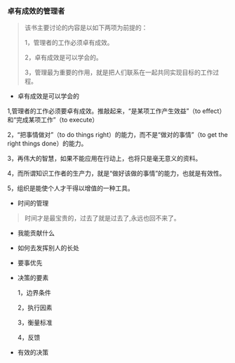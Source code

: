 ### 卓有成效的管理者

> 该书主要讨论的内容是以如下两项为前提的：
>
> 1，管理者的工作必须卓有成效。
>
> 2，卓有成效是可以学会的。	
>
> 3，管理最为重要的作用，就是把人们联系在一起共同实现目标的工作过程。

- 卓有成效是可以学会的


1,管理者的工作必须要卓有成效。推敲起来，“是某项工作产生效益”（to  effect）和“完成某项工作”（to execute）

2，“把事情做对”（to do things right）的能力，而不是“做对的事情”（to get the right things done）的能力。

3，再伟大的智慧，如果不能应用在行动上，也将只是毫无意义的资料。

4，而所谓知识工作者的生产力，就是“做好该做的事情”的能力，也就是有效性。

5，组织是能使个人才干得以增值的一种工具。



- 时间的管理

>  时间才是最宝贵的，过去了就是过去了,永远也回不来了。

- 我能贡献什么

- 如何去发挥别人的长处

- 要事优先

- 决策的要素

  1，边界条件

  2，执行因素

  3，衡量标准

  4，反馈

- 有效的决策